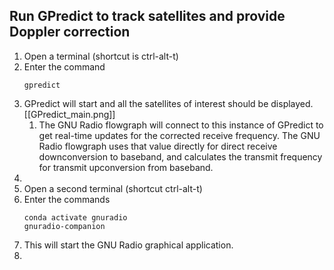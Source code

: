 
## Run GPredict to track satellites and provide Doppler correction

1. Open a terminal (shortcut is ctrl-alt-t)
2. Enter the command
   ```
   gpredict
   ```
3. GPredict will start and all the satellites of interest should be displayed.
   [[GPredict_main.png]]
	1. The GNU Radio flowgraph will connect to this instance of GPredict to get real-time updates for the corrected receive frequency. The GNU Radio flowgraph uses that value directly for direct receive downconversion to baseband, and calculates the transmit frequency for transmit upconversion from baseband.
4. 
5. Open a second terminal (shortcut ctrl-alt-t)
6. Enter the commands
   ```
   conda activate gnuradio
   gnuradio-companion
   ```
6. This will start the GNU Radio graphical application.
7. 